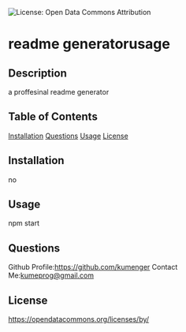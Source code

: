  ![License: Open Data Commons Attribution](https://img.shields.io/badge/License-ODC_BY-brightgreen.svg)
  # readme generatorusage
   ## Description
  a proffesinal readme generator
  ## Table of Contents
  [Installation](https://github.com/kumenger/professional-readme-generator#installation)
  [Questions](https://github.com/kumenger/professional-readme-generator#questions)
  [Usage](https://github.com/kumenger/professional-readme-generator#usage)
  [License](https://github.com/kumenger/professional-readme-generator#license)
  ## Installation
  no
   ## Usage
  npm start
  ## Questions
  Github Profile:https://github.com/kumenger
  Contact Me:kumeprog@gmail.com
 ## License
  https://opendatacommons.org/licenses/by/



